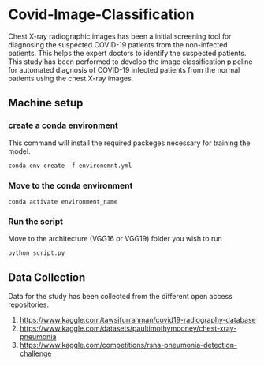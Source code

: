 # Covid-Image-Classification
Chest X-ray radiographic images has been a initial screening tool for diagnosing the suspected COVID-19 patients from the non-infected patients. This helps the expert doctors to identify the suspected patients. This study has been performed to develop the image classification pipeline for automated diagnosis of COVID-19 infected patients from the normal patients using the chest X-ray images.
## Machine setup
### create a conda environment
This command will install the required packeges necessary for training the model.
```
conda env create -f environemnt.yml
```

### Move to the conda environment
```
conda activate environment_name
```

### Run the script
Move to the architecture (VGG16 or VGG19) folder you wish to run
```
python script.py
```
## Data Collection
Data for the study has been collected from the different open access repositories.
1. https://www.kaggle.com/tawsifurrahman/covid19-radiography-database
2. https://www.kaggle.com/datasets/paultimothymooney/chest-xray-pneumonia
3. https://www.kaggle.com/competitions/rsna-pneumonia-detection-challenge
